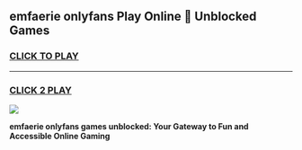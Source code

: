 
## emfaerie onlyfans Play Online 👋 Unblocked Games
<h3>
<a href="https://premium.freeplayer.one?title=emfaerie_onlyfans&ref=19F">CLICK TO PLAY</a></h3>
<hr>

<h3>
<a href="https://premium.freeplayer.one?title=emfaerie_onlyfans&ref=19F">CLICK 2 PLAY</a>
  
</h3>

<a href="https://premium.freeplayer.one?title=emfaerie_onlyfans&ref=19F"><img src="https://clearcache.store/games.png"></a>


**emfaerie onlyfans games unblocked: Your Gateway to Fun and Accessible Online Gaming**
